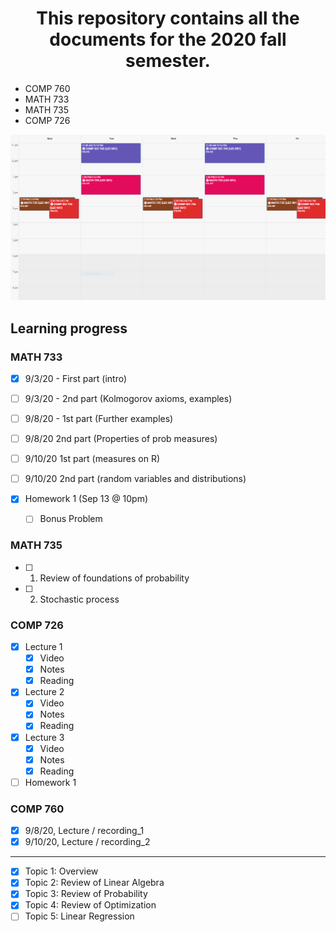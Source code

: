 # <center>This repository contains all the documents for the 2020 fall semester.</center>

* COMP 760
* MATH 733
* MATH 735
* COMP 726

<center><img src="Schedule.PNG"/></center>

## Learning progress

### MATH 733
- [x] 9/3/20 - First part (intro)
- [ ] 9/3/20 - 2nd part (Kolmogorov axioms, examples)
- [ ] 9/8/20 - 1st part (Further examples)
- [ ] 9/8/20 2nd part (Properties of prob measures)
- [ ] 9/10/20 1st part (measures on R)
- [ ] 9/10/20 2nd part (random variables and distributions)

- [x] Homework 1 (Sep 13 @ 10pm)
  - [ ] Bonus Problem

### MATH 735
- [ ] 1. Review of foundations of probability
- [ ] 2. Stochastic process

### COMP 726
- [x] Lecture 1
  - [x] Video
  - [x] Notes
  - [x] Reading
- [x] Lecture 2
  - [x] Video
  - [x] Notes
  - [x] Reading
- [x] Lecture 3
  - [x] Video
  - [x] Notes
  - [x] Reading

- [ ] Homework 1

### COMP 760
- [x] 9/8/20, Lecture / recording_1
- [x] 9/10/20, Lecture / recording_2
- - - -
- [x] Topic 1: Overview
- [x] Topic 2: Review of Linear Algebra
- [x] Topic 3: Review of Probability
- [x] Topic 4: Review of Optimization
- [ ] Topic 5: Linear Regression